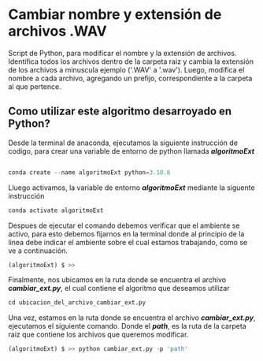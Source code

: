 # Cambiar nombre y extensión de archivos .WAV

Script de Python, para modificar el nombre y la extensión de archivos. Identifica todos los archivos dentro de la carpeta raiz y cambia la extensión de los archivos a minuscula ejemplo ('.WAV' a '.wav'). Luego, modifica el nombre a cada archivo, agregando un prefijo, correspondiente a la carpeta al que pertence.

## Como utilizar este algoritmo desarroyado en Python?

Desde la terminal de anaconda, ejecutamos la siguiente instrucción de codigo, para crear una variable de entorno de python llamada ***algoritmoExt***


```python

conda create --name algoritmoExt python=3.10.6

```

Lluego activamos, la variable de entorno ***algoritmoExt*** mediante la siguente instrucción

```python
conda activate algoritmoExt
```
Despues de ejecutar el comando debemos verificar que el ambiente se activo, para esto debemos fijarnos en la terminal donde al principio de la linea debe indicar el ambiente sobre el cual estamos trabajando, como se ve a continuación.

```python
(algoritmoExt) $ >>
```



Finalmente, nos ubicamos en la ruta donde se encuentra el archivo ***cambiar_ext.py***, el cual contiene el algoritmo que deseamos utilizar

```python
cd ubicacion_del_archivo_cambiar_ext.py
```

Una vez, estamos en la ruta donde se encuentra el archivo ***cambiar_ext.py***, ejecutamos el siguiente comando. Donde el ***path***, es la ruta de la carpeta raiz que contiene los archivos que queremos modificar.

```python
(algoritmoExt) $ >> python cambiar_ext.py -p 'path'
```

